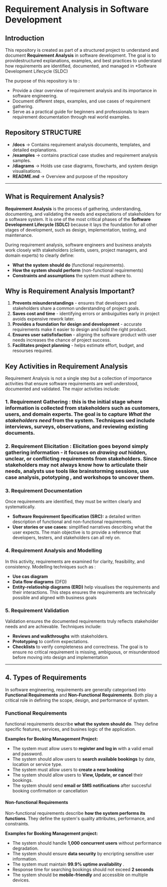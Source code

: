 # Requirement Analysis in Software Development 

## Introduction 
This repository is created as part of a structured project to understand and document **Requirement Analysis** in software development. The goal is to providestructured explanations, examples, and best practices to understand how requirements are identified, documented, and managed in *Software Development Lifecycle (SLDC)

The purpose of this repository is to :
- Provide a clear overview of requirement analysis and its importance in software engineering.
- Document different steps, examples, and use cases of requirement gathering.
- Serve as a practical guide for beginners and professionals to learn requirement documentation through real world examples.

## Repository STRUCTURE 
- **/docs** → Contains requirement analysis documents, templates, and detailed explanations.
- **/examples** → contains practical case studies and requirement analysis samples.
- **/diagrams** → Holds use case diagrams, flowcharts, and system design visualisations.
- **README.md** → Overview and purpose of the repository 

---

## What is Requirement Analysis?
**Requirement Analysis** is the process of gathering, understanding, documenting, and validating the needs and expectations of stakeholders for a software system. It is one of the most critical phases of the **Software Development Lifecycle (SDLC)** because it lays the foundation for all other stages of development, such as design, implementation, testing, and maintenance. 

During requirement analysis, software engineers and business analysts work closely with stakeholders (clients, users, project managers, and domain experts) to clearly define:
- **What the system should do** (functional requirements).
- **How the system should perform** (non-functional requirements)
- **Constraints and assumptions** the system must adhere to.


## Why is Requirement Analysis Important?
1. **Prevents misunderstandings** - ensures that developers and stakeholders share a common understanding of project goals. 
2. **Saves cost and time** - identifying errors or ambuiguities early in project avoids expensive rework later.
3. **Provides a foundation for design and development** - accurate requirements make it easier to design and build the right product.
4. **Ensures user satisfisfaction** - aligning the software product with user needs increases the chance of project success. 
5. **Facilitates project planning** - helps estimate effort, budget, and resourses required. 

## Key Activities in Requirement Analysis
Requirement Analysis is not a single step but a collection of importance activities that ensure software requirements are well understood, documented and validated. The major activities include:
### 1. Requirement Gathering : this is the initial stage where information is collected from stakeholders such as customers, users, and domain experts. The goal is to capture *What the stakeholders need* from the system. Techniques ued include interviews, surveys, observations, and reviewing existing documents.

### 2. Requirement Elicitation : Elicitation goes beyond simply gathering information - it focuses on *drawing out* hidden, unclear, or conflicting requirements from stakeholders. Since stakeholders may not always know how to articulate their needs, analysts use tools like brainstorming sessions, use case analysis, pototyping , and workshops to uncover them.

### 3. Requirement Documentation 
Once requirements are identified, they must be written  clearly and systematically. 
- **Software Requirement Specification (SRC):** a detailed written description of functional and non-functional requirements.
- **User stories or use cases:** simplified narratives describing what the user expects.
The main objective is to provide a reference that developers, testers, and stakeholders can all rely on.

### 4. Requirement Analysis and Modelling 
In this activity, requirements are examined for clarity, feasibility, and consistency.
Modelling techniques such as :
- **Use cas diagram**
- **Data flow diagrams** (DFD)
- **Entity-relatioship diagrams (ERD)**
help visualises the requirements and their interactions. This steps ensures the requirements are technically possible and aligned with business goals

### 5. Requirement Validation 
Validation ensures the documented requirements truly reflects stakeholder needs and are achievable. Techniques include:
- **Reviews and walkthroughs** with stakeholders.
- **Prototyping** to confirm expectations.
- **Checklists** to verify completeness and correctness.
The goal is to  ensure no critical requirement is missing, ambiguous, or misunderstood before moving into design and implementation

---

## 4. Types of Requirements 
In software engineering, requirements are generally categorised into **Functional Requirements** and **Non-Functional Requirements**. Both play a critical role in defining the scope, design, and performance of system.

### Functional Requirements 
 functional requirements describe **what the system should do**. They define specific features, services, and busines logic of the application. 

 **Examples for Booking Management Project:**
 - The system must allow users to **register and log in** with a valid email and password.
 - The system should allow users to **search available bookings** by date, location or service type. 
 - The system must allow users to **create a new booking**
 - The system should allow users to **View, Update, or cancel** their bookings.
 - The system should send **email or SMS notifications** after succesful booking confirmation or cancellation 

 #### Non-functional Requirements
 Non-functional requirements describe **how the system performs its functions**. They define the system's quality attributes, performance, and constraints. 

 **Examples for Booking Management project:**
 - The system should handle **1,000 concurrent users** without performance degradation.
 - The system should ensure **data security** by encripting sensitive user information.
 - The system must maintain **99.9% uptime availability** .
 - Response time for searching bookings should not exceed **2 seconds**
 - The system should be **mobile-friendly** and accessible on multiple devices. 

